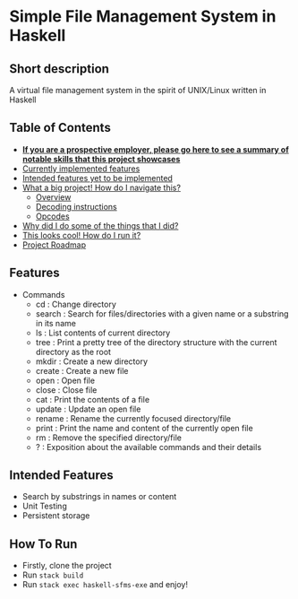 # Simple File Management System in Haskell

## Short description
A virtual file management system in the spirit of UNIX/Linux written in Haskell

## Table of Contents
- [**If you are a prospective employer, please go here to see a summary of notable skills that this project showcases**](#for-potential-employers)
- [Currently implemented features](#features)
- [Intended features yet to be implemented](#intended-features)
- [What a big project! How do I navigate this?](#how-to-navigate-the-project)
  + [Overview](#overview)
  + [Decoding instructions](#decoding-instructions)
  + [Opcodes](#opcodes)
- [Why did I do some of the things that I did?](#why-did-I-do-it?)
- [This looks cool! How do I run it?](#how-to-run)
- [Project Roadmap](#roadmap)

## Features
- Commands
  - cd : Change directory
  - search : Search for files/directories with a given name or a substring in its name
  - ls : List contents of current directory
  - tree : Print a pretty tree of the directory structure with the current directory as the root
  - mkdir : Create a new directory
  - create : Create a new file
  - open : Open file
  - close : Close file
  - cat : Print the contents of a file
  - update : Update an open file
  - rename : Rename the currently focused directory/file
  - print : Print the name and content of the currently open file
  - rm : Remove the specified directory/file
  - ? : Exposition about the available commands and their details

## Intended Features
- Search by substrings in names or content
- Unit Testing
- Persistent storage

## How To Run
- Firstly, clone the project
- Run `stack build`
- Run `stack exec haskell-sfms-exe` and enjoy!